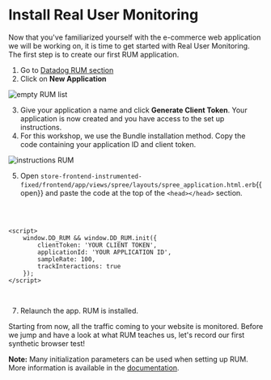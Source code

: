 # Install Real User Monitoring

Now that you've familiarized yourself with the e-commerce web application we will be working on, it is time to get started with Real User Monitoring. The first step is to create our first RUM application.

1. Go to [Datadog RUM section](https://app.datadoghq.com/rum/list)
2. Click on **New Application**

![empty RUM list](https://p-qKFgO2.t2.n0.cdn.getcloudapp.com/items/X6uow11L/Image%202020-07-21%20at%202.28.29%20PM.png?v=edd5cab32231524cbae8aaef4f0079e2)

3. Give your application a name and click **Generate Client Token**. Your application is now created and you have access to the set up instructions.
4. For this workshop, we use the Bundle installation method. Copy the code containing your application ID and client token.

![instructions RUM](https://p-qKFgO2.t2.n0.cdn.getcloudapp.com/items/Z4uY0R0R/Image%202020-07-21%20at%202.29.52%20PM.png?v=e9cfcd8697b50d9102e75353a5499a4e)

5. Open `store-frontend-instrumented-fixed/frontend/app/views/spree/layouts/spree_application.html.erb`{{open}} and paste the code at the top of the `<head></head>` section.
<pre class="file" data-filename="store-frontend-instrumented-fixed/frontend/app/views/spree/layouts/spree_application.html.erb" data-target="insert"  data-marker="<!-- RUM Placeholder -->">
   <script
        src="https://www.datadoghq-browser-agent.com/datadog-rum-us.js"
        type="text/javascript">
    </script>
    <script>
        window.DD_RUM && window.DD_RUM.init({
            clientToken: 'YOUR CLIENT TOKEN',
            applicationId: 'YOUR APPLICATION ID',
            sampleRate: 100,
            trackInteractions: true
        });
    </script>
</pre>

7. Relaunch the app. RUM is installed.

Starting from now, all the traffic coming to your website is monitored. Before we jump and have a look at what RUM teaches us, let's record our first synthetic browser test!

**Note:** Many initialization parameters can be used when setting up RUM. More information is available in the [documentation](https://docs.datadoghq.com/real_user_monitoring/installation/?tab=us#initialization-parameters).
